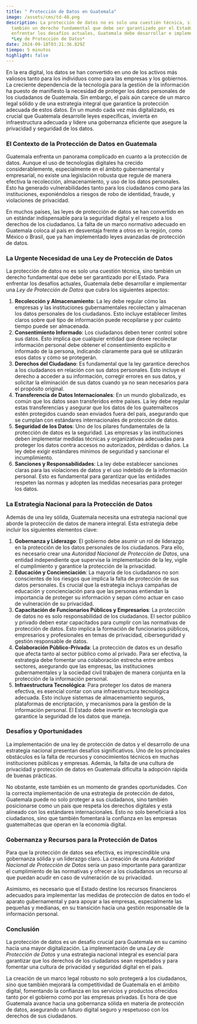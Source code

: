 ```yaml
---
title: " Protección de Datos en Guatemala"
image: /assets/cms/td-48.png
description: La protección de datos no es solo una cuestión técnica, sino
  también un derecho fundamental que debe ser garantizado por el Estado. Para
  enfrentar los desafíos actuales, Guatemala debe desarrollar e implementar una
  *Ley de Protección de Datos*
date: 2024-09-18T03:21:36.829Z
tiempo: 5 minutos
highlight: false
---
```

<!--StartFragment-->

En la era digital, los datos se han convertido en uno de los activos más valiosos tanto para los individuos como para las empresas y los gobiernos. La creciente dependencia de la tecnología para la gestión de la información ha puesto de manifiesto la necesidad de proteger los datos personales de los ciudadanos de Guatemala. Sin embargo, el país aún carece de un marco legal sólido y de una estrategia integral que garantice la protección adecuada de estos datos. En un mundo cada vez más digitalizado, es crucial que Guatemala desarrolle leyes específicas, invierta en infraestructura adecuada y lidere una gobernanza eficiente que asegure la privacidad y seguridad de los datos.

### El Contexto de la Protección de Datos en Guatemala

Guatemala enfrenta un panorama complicado en cuanto a la protección de datos. Aunque el uso de tecnologías digitales ha crecido considerablemente, especialmente en el ámbito gubernamental y empresarial, no existe una legislación robusta que regule de manera efectiva la recolección, almacenamiento, y uso de los datos personales. Esto ha generado vulnerabilidades tanto para los ciudadanos como para las instituciones, exponiéndolos a riesgos de robo de identidad, fraude, y violaciones de privacidad.

En muchos países, las leyes de protección de datos se han convertido en un estándar indispensable para la seguridad digital y el respeto a los derechos de los ciudadanos. La falta de un marco normativo adecuado en Guatemala coloca al país en desventaja frente a otros en la región, como México o Brasil, que ya han implementado leyes avanzadas de protección de datos.

### La Urgente Necesidad de una Ley de Protección de Datos

La protección de datos no es solo una cuestión técnica, sino también un derecho fundamental que debe ser garantizado por el Estado. Para enfrentar los desafíos actuales, Guatemala debe desarrollar e implementar una *Ley de Protección de Datos* que cubra los siguientes aspectos:

1. **Recolección y Almacenamiento**: La ley debe regular cómo las empresas y las instituciones gubernamentales recolectan y almacenan los datos personales de los ciudadanos. Esto incluye establecer límites claros sobre qué tipo de información puede recopilarse y por cuánto tiempo puede ser almacenada.
2. **Consentimiento Informado**: Los ciudadanos deben tener control sobre sus datos. Esto implica que cualquier entidad que desee recolectar información personal debe obtener el consentimiento explícito e informado de la persona, indicando claramente para qué se utilizarán esos datos y cómo se protegerán.
3. **Derechos del Ciudadano**: Es fundamental que la ley garantice derechos a los ciudadanos en relación con sus datos personales. Esto incluye el derecho a acceder a su información, corregir errores en sus datos, y solicitar la eliminación de sus datos cuando ya no sean necesarios para el propósito original.
4. **Transferencia de Datos Internacionales**: En un mundo globalizado, es común que los datos sean transferidos entre países. La ley debe regular estas transferencias y asegurar que los datos de los guatemaltecos estén protegidos cuando sean enviados fuera del país, asegurando que se cumplan con estándares internacionales de protección de datos.
5. **Seguridad de los Datos**: Uno de los pilares fundamentales de la protección de datos es la seguridad. Las empresas y las instituciones deben implementar medidas técnicas y organizativas adecuadas para proteger los datos contra accesos no autorizados, pérdidas o daños. La ley debe exigir estándares mínimos de seguridad y sancionar el incumplimiento.
6. **Sanciones y Responsabilidades**: La ley debe establecer sanciones claras para las violaciones de datos y el uso indebido de la información personal. Esto es fundamental para garantizar que las entidades respeten las normas y adopten las medidas necesarias para proteger los datos.

### La Estrategia Nacional para la Protección de Datos

Además de una ley sólida, Guatemala necesita una estrategia nacional que aborde la protección de datos de manera integral. Esta estrategia debe incluir los siguientes elementos clave:

1. **Gobernanza y Liderazgo**: El gobierno debe asumir un rol de liderazgo en la protección de los datos personales de los ciudadanos. Para ello, es necesario crear una *Autoridad Nacional de Protección de Datos*, una entidad independiente que supervise la implementación de la ley, vigile el cumplimiento y garantice la protección de la privacidad.
2. **Educación y Concienciación**: La mayoría de los ciudadanos no son conscientes de los riesgos que implica la falta de protección de sus datos personales. Es crucial que la estrategia incluya campañas de educación y concienciación para que las personas entiendan la importancia de proteger su información y sepan cómo actuar en caso de vulneración de su privacidad.
3. **Capacitación de Funcionarios Públicos y Empresarios**: La protección de datos no es solo responsabilidad de los ciudadanos. El sector público y privado deben estar capacitados para cumplir con las normativas de protección de datos. Esto implica la formación de funcionarios públicos, empresarios y profesionales en temas de privacidad, ciberseguridad y gestión responsable de datos.
4. **Colaboración Público-Privada**: La protección de datos es un desafío que afecta tanto al sector público como al privado. Para ser efectiva, la estrategia debe fomentar una colaboración estrecha entre ambos sectores, asegurando que las empresas, las instituciones gubernamentales y la sociedad civil trabajen de manera conjunta en la protección de la información personal.
5. **Infraestructura Tecnológica**: Para proteger los datos de manera efectiva, es esencial contar con una infraestructura tecnológica adecuada. Esto incluye sistemas de almacenamiento seguros, plataformas de encriptación, y mecanismos para la gestión de la información personal. El Estado debe invertir en tecnología que garantice la seguridad de los datos que maneja.

### Desafíos y Oportunidades

La implementación de una ley de protección de datos y el desarrollo de una estrategia nacional presentan desafíos significativos. Uno de los principales obstáculos es la falta de recursos y conocimientos técnicos en muchas instituciones públicas y empresas. Además, la falta de una cultura de privacidad y protección de datos en Guatemala dificulta la adopción rápida de buenas prácticas.

No obstante, este también es un momento de grandes oportunidades. Con la correcta implementación de una estrategia de protección de datos, Guatemala puede no solo proteger a sus ciudadanos, sino también posicionarse como un país que respeta los derechos digitales y está alineado con los estándares internacionales. Esto no solo beneficiará a los ciudadanos, sino que también fomentará la confianza en las empresas guatemaltecas que operan en la economía digital.

### Gobernanza y Recursos para la Protección de Datos

Para que la protección de datos sea efectiva, es imprescindible una gobernanza sólida y un liderazgo claro. La creación de una *Autoridad Nacional de Protección de Datos* sería un paso importante para garantizar el cumplimiento de las normativas y ofrecer a los ciudadanos un recurso al que puedan acudir en caso de vulneración de su privacidad.

Asimismo, es necesario que el Estado destine los recursos financieros adecuados para implementar las medidas de protección de datos en todo el aparato gubernamental y para apoyar a las empresas, especialmente las pequeñas y medianas, en su transición hacia una gestión responsable de la información personal.

### Conclusión

La protección de datos es un desafío crucial para Guatemala en su camino hacia una mayor digitalización. La implementación de una *Ley de Protección de Datos* y una estrategia nacional integral es esencial para garantizar que los derechos de los ciudadanos sean respetados y para fomentar una cultura de privacidad y seguridad digital en el país.

La creación de un marco legal robusto no solo protegerá a los ciudadanos, sino que también mejorará la competitividad de Guatemala en el ámbito digital, fomentando la confianza en los servicios y productos ofrecidos tanto por el gobierno como por las empresas privadas. Es hora de que Guatemala avance hacia una gobernanza sólida en materia de protección de datos, asegurando un futuro digital seguro y respetuoso con los derechos de sus ciudadanos.

<!--EndFragment-->